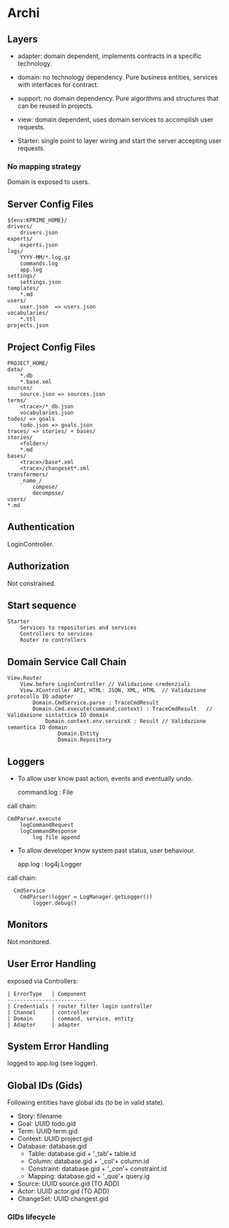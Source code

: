 # Archi

## Layers

* adapter: domain dependent, implements contracts in a specific technology.
* domain: no technology dependency. Pure business entities, services with interfaces for contract.
* support: no domain dependency. Pure algorithms and structures that can be reused in projects.
* view: domain dependent, uses domain services to accomplish user requests.

* Starter: single point to layer wiring and start the server accepting user requests.

### No mapping strategy

Domain is exposed to users.

## Server Config Files

    ${env:KPRIME_HOME}/
    drivers/
        drivers.json
    experts/
        experts.json
    logs/
        YYYY-MM/*.log.gz
        commands.log
        app.log
    settings/
        settings.json
    templates/
        *.md
    users/
        user.json  => users.json
    vocabularies/
        *.ttl
    projects.json

## Project Config Files

    PROJECT_HOME/
    data/
        *.db
        *.base.xml
    sources/
        source.json => sources.json
    terms/
        <trace>/*_db.json
        vocabularies.json
    todos/ => goals
        todo.json => goals.json
    traces/ => stories/ + bases/
    stories/
        <folder>/
        *.md
    bases/
        <trace>/base*.xml
        <trace>/changeset*.xml
    transformers/
        _name_/
            compose/
            decompose/
    users/
    *.md


## Authentication

LoginController.

## Authorization

Not constrained.

## Start sequence

    Starter
        Services to repositories and services
        Controllers to services
        Router ro controllers

## Domain Service Call Chain

    View.Router
        View.before LoginController // Validazione credenziali
        View.XController API, HTML: JSON, XML, HTML  // Validazione protocollo IO adapter  
            Domain.CmdService.parse : TraceCmdResult
            Domain.Cmd.execute(command,context) : TraceCmdResult   // Validazione sintattica IO domain
                Domain.context.env.serviceX : Result // Validazione semantica IO domain
                    Domain.Entity
                    Domain.Repository

## Loggers

* To allow user know past action, events and eventually undo.

    command.log : File

call chain:

    CmdParser.execute
        logCommandRequest
        logCommandResponse
            log file append


* To allow developer know system past status, user behaviour.

  app.log : log4j.Logger

call chain:  

      CmdService
        CmdParser(logger = LogManager.getLogger())   
            logger.debug()

## Monitors

Not monitored.

## User Error Handling

exposed via Controllers:

    | ErrorType   | Component
    -------------------------
    | Credentials | router filter login controller
    | Channel     | controller
    | Domain      | command, service, entity
    | Adapter     | adapter

## System Error Handling

logged to app.log (see logger).

## Global IDs (Gids)

Following entities have global ids (to be in valid state).
- Story: filename
- Goal: UUID todo.gid
- Term: UUID term.gid
- Context: UUID project.gid 
- Database: database.gid
  - Table: database.gid + '_tab'+ table.id
  - Column: database.gid + '_col'+ column.id
  - Constraint: database.gid + '_con'+ constraint.id
  - Mapping: database.gid + '_que'+ query.ig
- Source: UUID source.gid (TO ADD)
- Actor: UUID actor.gid (TO ADD)
- ChangeSet: UUID changest.gid

### GIDs lifecycle

